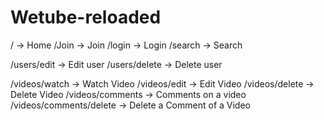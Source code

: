 # Wetube-reloaded

/ -> Home
/Join -> Join
/login -> Login
/search -> Search

/users/edit -> Edit user
/users/delete -> Delete user

/videos/watch -> Watch Video
/videos/edit -> Edit Video
/videos/delete -> Delete Video
/videos/comments -> Comments on a video
/videos/comments/delete -> Delete a Comment of a Video
